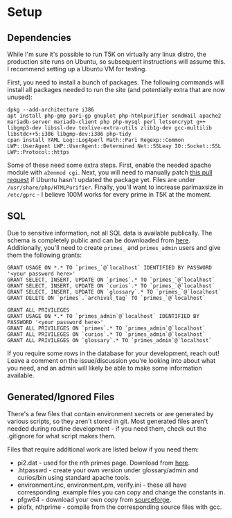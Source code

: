 Setup
=====
Dependencies
------------
While I'm sure it's possible to run T5K on virtually any linux distro, the production site runs on Ubuntu, so subsequent instructions will assume this. I recommend setting up a Ubuntu VM for testing.

First, you need to install a bunch of packages. The following commands will install all packages needed to run the site (and potentially extra that are now unused):
```
dpkg --add-architecture i386
apt install php-gmp pari-gp gnuplot php-htmlpurifier sendmail apache2 mariadb-server mariadb-client php php-mysql perl letsencrypt g++ libgmp3-dev libssl-dev texlive-extra-utils zlib1g-dev gcc-multilib libstdc++5:i386 libgmp-dev:i386 php-tidy
cpan install YAML Log::Log4perl Math::Pari Regexp::Common LWP::UserAgent LWP::UserAgent::Determined Net::SSLeay IO::Socket::SSL LWP::Protocol::https
```

Some of these need some extra steps.
First, enable the needed apache module with `a2enmod cgi`.
Next, you will need to manually patch [this pull request](https://github.com/ezyang/htmlpurifier/pull/224/files) if Ubuntu hasn't updated the package yet. Files are under `/usr/share/php/HTMLPurifier`.
Finally, you'll want to increase parimaxsize in `/etc/gprc` - I believe 100M works for every prime in T5K at the moment.

SQL
---
Due to sensitive information, not all SQL data is available publically. The schema is completely public and can be downloaded from [here](https://t5k.org/public.sql). Additionally, you'll need to create `primes_` and `primes_admin` users and give them the following grants:
```
GRANT USAGE ON *.* TO `primes_`@`localhost` IDENTIFIED BY PASSWORD '<your password here>'
GRANT SELECT, INSERT, UPDATE ON `primes`.* TO `primes_`@`localhost`
GRANT SELECT, INSERT, UPDATE ON `curios`.* TO `primes_`@`localhost`
GRANT SELECT, INSERT, UPDATE ON `glossary`.* TO `primes_`@`localhost`
GRANT DELETE ON `primes`.`archival_tag` TO `primes_`@`localhost`

GRANT ALL PRIVILEGES
GRANT USAGE ON *.* TO `primes_admin`@`localhost` IDENTIFIED BY PASSWORD '<your password here>'
GRANT ALL PRIVILEGES ON `primes`.* TO `primes_admin`@`localhost`
GRANT ALL PRIVILEGES ON `curios`.* TO `primes_admin`@`localhost`
GRANT ALL PRIVILEGES ON `glossary`.* TO `primes_admin`@`localhost`
```

If you require some rows in the database for your development, reach out! Leave a comment on the issue/discussion you're looking into about what you need, and an admin will likely be able to make some information available.

Generated/Ignored Files
-----------------------
There's a few files that contain environment secrets or are generated by various scripts, so they aren't stored in git. Most generated files aren't needed during routine development - if you need them, check out the .gitignore for what script makes them.

Files that require additional work are listed below if you need them:
- pi2.dat - used for the nth primes page. Download from [here](https://drive.google.com/file/d/1V9SHr-qp0XNrwPABDlt00i35odV3-J7e/view?usp=drive_link).
- .htpasswd - create your own version under glossary/admin and curios/bin using standard apache tools.
- environment.inc, environment.pm, verify.ini - these all have corresponding .example files you can copy and change the constants in.
- pfgw64 - download your own copy from [sourceforge](https://sourceforge.net/projects/openpfgw/).
- piofx, nthprime - compile from the corresponding source files with gcc.
